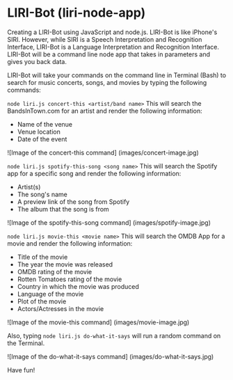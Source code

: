# LIRI-Bot (liri-node-app)

Creating a LIRI-Bot using JavaScript and node.js. LIRI-Bot is like iPhone's SIRI. However, while SIRI is a Speech Interpretation and 
Recognition Interface, LIRI-Bot is a Language Interpretation and Recognition Interface. LIRI-Bot will be a command line node app that 
takes in parameters and gives you back data.

LIRI-Bot will take your commands on the command line in Terminal (Bash) to search for music concerts, songs, and movies by typing the following commands:

`node liri.js concert-this <artist/band name>` 
This will search the BandsInTown.com for an artist and render the following information:

* Name of the venue
* Venue location
* Date of the event

![Image of the concert-this command] (images/concert-image.jpg)

`node liri.js spotify-this-song <song name>`
This will search the Spotify app for a specific song and render the following information:
 
* Artist(s)
* The song's name
* A preview link of the song from Spotify
* The album that the song is from

![Image of the spotify-this-song command] (images/spotify-image.jpg)

`node liri.js movie-this <movie name>`
This will search the OMDB App for a movie and render the following information:

* Title of the movie
* The year the movie was released
* OMDB rating of the movie
* Rotten Tomatoes rating of the movie
* Country in which the movie was produced
* Language of the movie
* Plot of the movie
* Actors/Actresses in the movie

![Image of the movie-this command] (images/movie-image.jpg)

Also, typing `node liri.js do-what-it-says` will run a random command on the Terminal.

![Image of the do-what-it-says command] (images/do-what-it-says.jpg)

Have fun!
